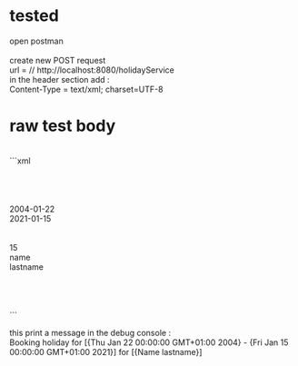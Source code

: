 # tested

open postman</br>  
create new POST request</br>
url =<wsdl url> // http://localhost:8080/holidayService</br>
in the header section add :</br>
  Content-Type = text/xml; charset=UTF-8</br>

# raw test body 
</br>
```xml
<myxml>
   <soapenv:Envelope xmlns:soapenv="http://schemas.xmlsoap.org/soap/envelope/" xmlns:sch="http://joedayz.pe/hr/schemas"></br>
   <soapenv:Header/></br>
    <soapenv:Body></br>
      <sch:HolidayRequest></br>
         <sch:Holiday></br>
            <sch:StartDate>2004-01-22</sch:StartDate></br>
            <sch:EndDate>2021-01-15</sch:EndDate></br>
         </sch:Holiday></br>
         <sch:Employee></br>
            <sch:Number>15</sch:Number></br>
            <sch:FirstName>name</sch:FirstName></br>
            <sch:LastName>lastname</sch:LastName></br>
         </sch:Employee></br>
      </sch:HolidayRequest></br>
   </soapenv:Body></br>
</soapenv:Envelope></br> 
</myxml>
```


this print a message in the debug console :</br>
  Booking holiday for [{Thu Jan 22 00:00:00 GMT+01:00 2004} - {Fri Jan 15 00:00:00 GMT+01:00 2021}] for [{Name lastname}]</br> 
